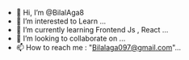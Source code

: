 - 👋 Hi, I’m @BilalAga8
- 👀 I’m interested to Learn ...
- 🌱 I’m currently learning Frontend Js , React ...
- 💞️ I’m looking to collaborate on ...
- 📫 How to reach me : "Bilalaga097@gmail.com"...

<!---
BilalAga8/BilalAga8 is a ✨ special ✨ repository because its `README.md` (this file) appears on your GitHub profile.
You can click the Preview link to take a look at your changes.
--->
